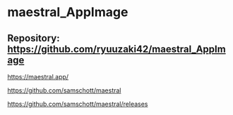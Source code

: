 
# maestral_AppImage

## Repository: https://github.com/ryuuzaki42/maestral_AppImage

https://maestral.app/

https://github.com/samschott/maestral

https://github.com/samschott/maestral/releases
